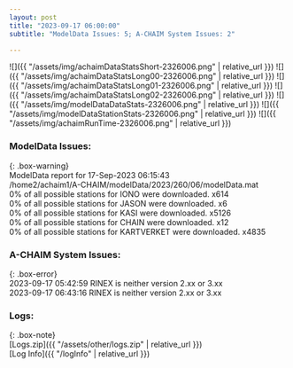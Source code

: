 ```yaml
---
layout: post
title: "2023-09-17 06:00:00"
subtitle: "ModelData Issues: 5; A-CHAIM System Issues: 2"

---
```


![]({{ "/assets/img/achaimDataStatsShort-2326006.png" | relative_url }})
![]({{ "/assets/img/achaimDataStatsLong00-2326006.png" | relative_url }})
![]({{ "/assets/img/achaimDataStatsLong01-2326006.png" | relative_url }})
![]({{ "/assets/img/achaimDataStatsLong02-2326006.png" | relative_url }})
![]({{ "/assets/img/modelDataDataStats-2326006.png" | relative_url }})
![]({{ "/assets/img/modelDataStationStats-2326006.png" | relative_url }})
![]({{ "/assets/img/achaimRunTime-2326006.png" | relative_url }})


### ModelData Issues:  
  
{: .box-warning}  
 ModelData report for 17-Sep-2023 06:15:43   
 /home2/achaim1/A-CHAIM/modelData/2023/260/06/modelData.mat   
 0% of all possible stations for IONO were downloaded. x614   
 0% of all possible stations for JASON were downloaded. x6   
 0% of all possible stations for KASI were downloaded. x5126   
 0% of all possible stations for CHAIN were downloaded. x12   
 0% of all possible stations for KARTVERKET were downloaded. x4835   
  
### A-CHAIM System Issues:  
  
{: .box-error}  
2023-09-17 05:42:59 RINEX is neither version 2.xx or 3.xx  
2023-09-17 06:43:16 RINEX is neither version 2.xx or 3.xx  

### Logs:  
  
{: .box-note}  
[Logs.zip]({{ "/assets/other/logs.zip" | relative_url }})  
[Log Info]({{ "/logInfo" | relative_url }})  

